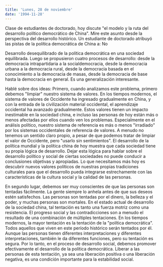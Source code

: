 ```yaml
---
title: 'Lunes, 28 de noviembre'
date: '1994-11-28'
---
```


Clase de estudiantes de doctorado, hoy discute "el modelo y la ruta del desarrollo político democrático de China". Mire este asunto desde la perspectiva del desarrollo histórico. Un estudiante de doctorado atribuyó las pistas de la política democrática de China a: No

Desarrollo desequilibrado de la política democrática en una sociedad equilibrada. Luego se propusieron cuatro procesos de desarrollo: desde la democracia intrapartidaria a la socialdemocracia, desde la democracia urbana a la democracia rural, desde la democracia basada en el conocimiento a la democracia de masas, desde la democracia de base hasta la democracia en general. Es una generalización interesante.

Hablé sobre dos ideas: Primero, cuando analizamos este problema, primero debemos "limpiar" nuestro sistema de valores. En los tiempos modernos, el sistema de valores de Occidente ha ingresado gradualmente en China, y con la entrada de la civilización material occidental, el aprendizaje occidental ha avanzado gradualmente. Estos valores tienen un impacto inestimable en la sociedad china, e incluso las personas de hoy están más o menos afectadas por ellos cuando ven los problemas. Especialmente en el análisis político, nuestro sistema de referencia es más o menos "irradiado" por los sistemas occidentales de referencia de valores. A menudo no tenemos un sentido claro propio, a pesar de que podemos tratar de limpiar el valor de Occidente, pero "usarlo sin sentimientos". El desarrollo de la política mundial y la política china de hoy muestra que cada sociedad tiene su propia lógica de desarrollo. Dejar esta lógica para hablar sobre el desarrollo político y social de ciertas sociedades no puede conducir a conclusiones objetivas y apropiadas. Lo que necesitamos más hoy es descubrir nuevos valores políticos de nuestras propias tradiciones culturales para que el desarrollo pueda integrarse estrechamente con las características de la cultura social y la calidad de las personas.

En segundo lugar, debemos ser muy conscientes de que las personas son tentadas fácilmente. La gente siempre lo anhela antes de que sus deseos estén satisfechos. Las personas son tentadas por el dinero, la belleza y el poder, y muchas personas son mortales. En el estado actual de desarrollo de la sociedad china, tal tentación es tanto una fuerza motriz como una resistencia. El progreso social y las contradicciones son a menudo el resultado de una combinación de múltiples tentaciones. En los tiempos modernos, la mayor tentación es la tentación de la "política democrática". Todos aquellos que viven en este período histórico serán tentados por él. Aunque las personas tienen diferentes interpretaciones y diferentes interpretaciones, también le da diferentes funciones, pero su tentación es segura. Por lo tanto, en el proceso de desarrollo social, debemos promover efectivamente el desarrollo de la política democrática. Liberar a las personas de esta tentación, ya sea una liberación positiva o una liberación negativa, es una condición importante para la estabilidad social.

